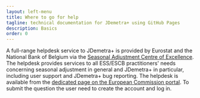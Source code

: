 ```yaml
---
layout: left-menu
title: Where to go for help
tagline: technical documentation for JDemetra+ using GitHub Pages
description: Basics
order: 0
---
```


A full-range helpdesk service to JDemetra+ is provided by Eurostat and 
the National Bank of Belgium via the [Seasonal Adjustment Centre of 
Excellence](https://ec.europa.eu/eurostat/cros/content/seasonal-adjustment-centre-excellence-sace_en). The helpdesk provides services to all ESS/ESCB 
practitioners' needs concerning seasonal adjustment in general and 
JDemetra+ in particular, including user support and JDemetra+ bug 
reporting. The helpdesk is available from the [dedicated page on the 
European Commission portal](https://ec.europa.eu/eurostat/cros/content/ess-seasonal-adjustment-helpdesk_en). 
To submit the question the user need to create the account and log in.

